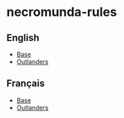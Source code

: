 # necromunda-rules

## English
* [Base](rules/en/base.md)
* [Outlanders](rules/en/outlanders.md)

## Français
* [Base](rules/fr/base.md)
* [Outlanders](rules/fr/outlanders.md)
